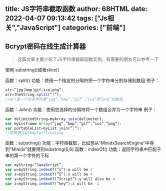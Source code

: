 title: JS字符串截取函数
author: 68HTML
date: 2022-04-07 09:13:42
tags: ["Js相关","JavaScript"]
categories: ["前端"]
---
## Bcrypt密码在线生成计算器

> 这篇文章主要介绍了JS字符串截取函数实例，有需要的朋友可以参考一下

使用 substring()或者slice()

函数：split()
功能：使用一个指定的分隔符把一个字符串分割存储到数组
例子：
```javascript
str=”jpg|bmp|gif|ico|png”;
arr=theString.split(”|”);
//arr是一个包含字符值”jpg”、”bmp”、”gif”、”ico”和”png”的数组
```
函数：John()
功能：使用您选择的分隔符将一个数组合并为一个字符串
例子：
```javascript
var delimitedString=myArray.join(delimiter);
var myList=new Array(”jpg”,”bmp”,”gif”,”ico”,”png”);
var portableList=myList.join(”|”);
//结果是jpg|bmp|gif|ico|png
```
函数：substring()
功能：字符串截取，比如想从”MinidxSearchEngine”中得到”Minidx”就要用到substring(0,6)
函数：indexOf()
功能：返回字符串中匹配子串的第一个字符的下标
```javascript
var myString=”JavaScript”;
var w=myString.indexOf(”v”);w will be 2
var x=myString.indexOf(”S”);x will be 4
var y=myString.indexOf(”Script”);y will also be 4
var z=myString.indexOf(”key”);z will be -1
```
